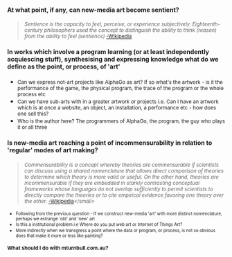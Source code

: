 #### At what point, if any, can new-media art become sentient?
><small>*Sentience is the capacity to feel, perceive, or experience subjectively. Eighteenth-century philosophers used the concept to distinguish the ability to think (reason) from the ability to feel (sentience)*
[-Wikipedia](https://en.wikipedia.org/wiki/Sentience)</small>



#### In works which involve a program learning (or at least independently acquiescing stuff), synthesising and expressing knowledge what do we define as the point, or process, of 'art'
- <small>Can we express not-art projects like AlphaGo as art? If so what's the artwork - is it the performance of the game, the physical program, the trace of the program or the whole process etc</small>
- <small>Can we have sub-arts with in a greater artwork or projects i.e. Can I have an artwork which is at once a website, an object, an installation, a performance etc - how does one sell this?</small>
- <small>Who is the author here? The programmers of AlphaGo, the program, the guy who plays it or all three</small>



#### Is new-media art reaching a point of incommensurability in relation to 'regular' modes of art making?
><small>*Commensurability is a concept whereby theories are commensurable if scientists can discuss using a shared nomenclature that allows direct comparison of theories to determine which theory is more valid or useful. On the other hand, theories are incommensurable if they are embedded in starkly contrasting conceptual frameworks whose languages do not overlap sufficiently to permit scientists to directly compare the theories or to cite empirical evidence favoring one theory over the other.*
[-Wikipedia](https://en.wikipedia.org/wiki/Commensurability_(philosophy_of_science))</small>

- <small>Following from the previous question - If we construct new-media 'art' with more distinct nomenclature, perhaps we estrange 'old' and 'new' art </small>
- <small>Is this a institutional problem i.e Where do you put web art or Internet of Things Art?</small>
- <small>More indirectly when we transgress a point where the data or program, or process, is not so obvious does that make it more or less like painting?</small>



#### What should I do with mturnbull.com.au?